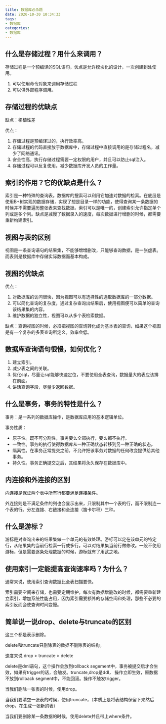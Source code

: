 ```yaml
---
title: 数据库必杀题
date: 2020-10-30 10:34:33
tags:
- 数据库
categories:
- 数据库
---
```


## 什么是存储过程？用什么来调用？

存储过程是一个预编译的SQL语句，优点是允许模块化的设计，一次创建到处使用。

1. 可以使用命令对象来调用存储过程
2. 可以供外部程序调用。

## 存储过程的优缺点

缺点：移植性差

优点：

1. 存储过程是预编译过的，执行效率高。
2. 存储过程的代码直接放于数据库中，存储过程中直接调用的是存储过程名，减少了网络通讯。
3. 安全性高，执行存储过程需要一定权限的用户，并且可以防止sql注入。
4. 存储过程可以反复使用，减少数据库开发人员的工作量。

## 索引的作用？它的优缺点是什么？

索引是一种特殊的查询表，数据库的搜索可以利用它加速对数据的检索。在底层是使用B+树实现的数据存储，实现了想是目录一样的功能，使得查询某一条数据的时候并不需要遍历整张表来查找数据。索引可以是唯一的，创建索引允许指定单个列或是多个列。缺点是减慢了数据录入的速度，每次数据进行增删的时候，都需要重新构建索引。

## 视图与表的区别

视图是一条查询语句的结果集，不能够增增删改，只能够查询数据，是一张虚表。而表则是数据库中存储实际数据而基本构成。

## 视图的优缺点

优点：

1. 对数据库的访问很快，因为视图可以有选择性的选取数据库的一部分数据。
2. 可以简化查询的复杂度，通过复杂查询出结果后，使用视图便可以简单的查询该结果集的内容。
3. 维护数据的独立性，视图可以从多个表检索数据。

缺点：查询视图的时候，必须把视图的查询转化成为基本表的查询，如果这个视图是有一个复杂的多表查询所定义，效率会低。

## 数据库查询语句很慢，如何优化？

1. 建立索引。
2. 减少表之间的关联。
3. 优化sql，尽量让sql能够快速定位，不要使用全表查询，数据量大的表应该排在前面。
4. 讲话查询字段，尽量少返回数据。

## 什么是事务，事务的特性是什么？

事务：是一系列的数据库操作，是数据库应用的基本逻辑单位。

事务性质：

- 原子性。既不可分割性，事务要么全部执行，要么都不执行。
- 一致性。事务的执行使得数据库从一种正确状态转移到另一种正确的状态。
- 隔离性。在事务正常提交之前，不允许把该事务对数据的任何改变提供给其他事务。
- 持久性。事务正确提交之后，其结果将永久保存在数据库中。

## 内连接和外连接的区别

内连接是保证两个表中所有行都要满足连接条件。

外连接则是不满足条件的列也会显示出来，只限制其中一个表的行，而不限制连一个表的行。分左连接、右链接和全连接（笛卡尔积）三种。

## 什么是游标？

游标是对查询出来的结果集做一个单元的有效处理。游标可以定在该单元的特定行，从结果集的当前行检索一行或多行。可以对结果集当前行做修改。一般不使用游标，但是需要逐条处理数据的时候，游标就有了用武之地。

## 使用索引一定能提高查询速率吗？为什么？

通常来说，使用索引查询数据比全表扫描要快。

索引需要空间来存储，也需要定期维护，每次有数据增删改的时候，都需要重新建立索引，增加系统性能占用，因为索引需要额外的存储空间和处理，那些不必要的索引反而会使查询时间变慢。

## 简单说一说drop、delete与truncate的区别

这三个都是表示删除。

delete和truncate只删除表的数据不删除表的结构。

速度来说 drop > truncate > delete

delete是dml语句，这个操作会放到rollback segement中，事务被提交后才会生效，如果有trigger的话，会触发。truncate,drop是ddl， 操作立即生效，原数据不放到rollback segment中，不能回滚。操作不触发trigger。

当我们删除一张表的时候，使用drop。

当我们要清空一张表的时候，使用truncate，（本质上是将表结构保留下来然后drop，在生成一张新的表）

当我们要删除某一条数据的时候，使用delete并且带上where条件。